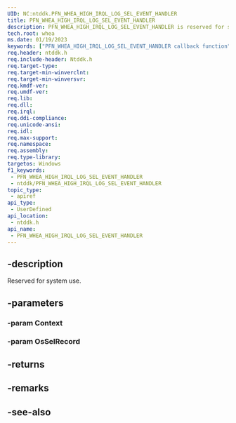 ```yaml
---
UID: NC:ntddk.PFN_WHEA_HIGH_IRQL_LOG_SEL_EVENT_HANDLER
title: PFN_WHEA_HIGH_IRQL_LOG_SEL_EVENT_HANDLER
description: PFN_WHEA_HIGH_IRQL_LOG_SEL_EVENT_HANDLER is reserved for system use.
tech.root: whea
ms.date: 01/19/2023
keywords: ["PFN_WHEA_HIGH_IRQL_LOG_SEL_EVENT_HANDLER callback function"]
req.header: ntddk.h
req.include-header: Ntddk.h
req.target-type: 
req.target-min-winverclnt: 
req.target-min-winversvr: 
req.kmdf-ver: 
req.umdf-ver: 
req.lib: 
req.dll: 
req.irql: 
req.ddi-compliance: 
req.unicode-ansi: 
req.idl: 
req.max-support: 
req.namespace: 
req.assembly: 
req.type-library: 
targetos: Windows
f1_keywords:
 - PFN_WHEA_HIGH_IRQL_LOG_SEL_EVENT_HANDLER
 - ntddk/PFN_WHEA_HIGH_IRQL_LOG_SEL_EVENT_HANDLER
topic_type:
 - apiref
api_type:
 - UserDefined
api_location:
 - ntddk.h
api_name:
 - PFN_WHEA_HIGH_IRQL_LOG_SEL_EVENT_HANDLER
---
```


## -description

Reserved for system use.

## -parameters

### -param Context

### -param OsSelRecord

## -returns

## -remarks

## -see-also
